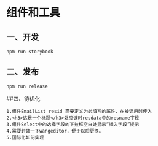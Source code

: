 # 组件和工具

## 一、开发

```shell
npm run storybook

```

## 二、发布

```shell
npm run release
```

##四、待优化

```EmailList
1.组件EmailList resid 需要定义为必填写的属性，在被调用时传入
2.<h3>这是一个标题</h3>处应该时resdata中的resname字段
3.组件Select中的选择字段的下拉框空白处显示“插入字段”提示
4.需要封装一下wangeditor，便于以后更换。
5.国际化如何实现
```
